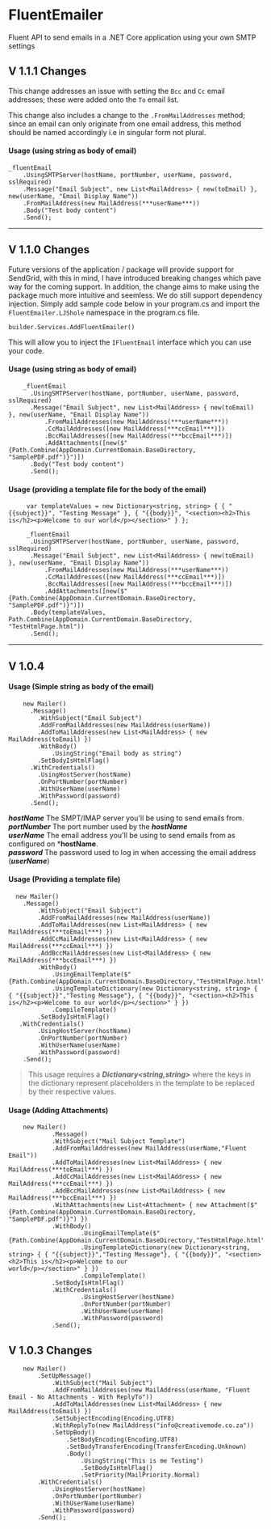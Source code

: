 # FluentEmailer
Fluent API to send emails in a .NET Core application using your own SMTP settings

## V 1.1.1 Changes

This change addresses an issue with setting the `Bcc` and `Cc` email addresses; these were added onto the `To` email list.

This change also includes a change to the `.FromMailAddresses` method; since an email can only originate from one email address, this method should be named accordingly i.e in singular form not plural.

#### Usage (using string as body of email)
```
_fluentEmail
    .UsingSMTPServer(hostName, portNumber, userName, password, sslRequired)
    .Message("Email Subject", new List<MailAddress> { new(toEmail) }, new(userName, "Email Display Name"))
    .FromMailAddress(new MailAddress(***userName***))             
    .Body("Test body content")
    .Send();
```
---
## V 1.1.0 Changes

Future versions of the application / package will provide support for SendGrid, with this in  mind, I have introduced breaking changes which pave way for the coming support. In addition, the change aims to make using the package much more intuitive and seemless. We do still support dependency injection. Simply add sample code below in your program.cs and import the `FluentEmailer.LJShole` namespace in the program.cs file.

`builder.Services.AddFluentEmailer()` 

This will allow you to inject the `IFluentEmail` interface which you can use your code.
#### Usage (using string as body of email)
        _fluentEmail
          .UsingSMTPServer(hostName, portNumber, userName, password, sslRequired)
          .Message("Email Subject", new List<MailAddress> { new(toEmail) }, new(userName, "Email Display Name"))
              .FromMailAddresses(new MailAddress(***userName***))
              .CcMailAddresses([new MailAddress(***ccEmail***)])
              .BccMailAddresses([new MailAddress(***bccEmail***)])
              .AddAttachments([new($"{Path.Combine(AppDomain.CurrentDomain.BaseDirectory, "SamplePDF.pdf")}")])
          .Body("Test body content")
          .Send();

#### Usage (providing a template file for the body of the email)
         var templateValues = new Dictionary<string, string> { { "{{subject}}", "Testing Message" }, { "{{body}}", "<section><h2>This is</h2><p>Welcome to our world</p></section>" } };

         _fluentEmail
          .UsingSMTPServer(hostName, portNumber, userName, password, sslRequired)
          .Message("Email Subject", new List<MailAddress> { new(toEmail) }, new(userName, "Email Display Name"))
              .FromMailAddresses(new MailAddress(***userName***))
              .CcMailAddresses([new MailAddress(***ccEmail***)])
              .BccMailAddresses([new MailAddress(***bccEmail***)])
              .AddAttachments([new($"{Path.Combine(AppDomain.CurrentDomain.BaseDirectory, "SamplePDF.pdf")}")])
          .Body(templateValues, Path.Combine(AppDomain.CurrentDomain.BaseDirectory, "TestHtmlPage.html"))
          .Send();

---
## V 1.0.4
#### Usage (Simple string as body of the email)
        new Mailer()
          .Message()
            .WithSubject("Email Subject")
            .AddFromMailAddresses(new MailAddress(userName))
            .AddToMailAddresses(new List<MailAddress> { new MailAddress(toEmail) })
            .WithBody()
                .UsingString("Email body as string")
            .SetBodyIsHtmlFlag()
          .WithCredentials()
            .UsingHostServer(hostName)
            .OnPortNumber(portNumber)
            .WithUserName(userName)
            .WithPassword(password)
          .Send();
***hostName*** The SMPT/IMAP server you'll be using to send emails from. <br/>
***portNumber*** The port number used by the ***hostName***<br/>
***userName*** The email address you'll be using to send emails from as configured on ***hostName**. <br/>
***password*** The password used to log in when accessing the email address (***userName***)<br/>

#### Usage (Providing a template file)
      new Mailer()
        .Message()
            .WithSubject("Email Subject")
            .AddFromMailAddresses(new MailAddress(userName))
            .AddToMailAddresses(new List<MailAddress> { new MailAddress(***toEmail***) })
            .AddCcMailAddresses(new List<MailAddress> { new MailAddress(***ccEmail***) })
            .AddBccMailAddresses(new List<MailAddress> { new MailAddress(***bccEmail***) })
            .WithBody()
                .UsingEmailTemplate($"{Path.Combine(AppDomain.CurrentDomain.BaseDirectory,"TestHtmlPage.html")}")
                .UsingTemplateDictionary(new Dictionary<string, string> { { "{{subject}}","Testing Message"}, { "{{body}}", "<section><h2>This is</h2><p>Welcome to our world</p></section>" } })
                .CompileTemplate()
            .SetBodyIsHtmlFlag()
       .WithCredentials()
            .UsingHostServer(hostName)
            .OnPortNumber(portNumber)
            .WithUserName(userName)
            .WithPassword(password)
        .Send();
        
 > This usage requires a ***Dictionary<string,string>*** where the keys in the dictionary represent placeholders in the template to be replaced by their respective values.<br/>
 
 #### Usage (Adding Attachments)
        new Mailer()
                .Message()
                .WithSubject("Mail Subject Template")
                .AddFromMailAddresses(new MailAddress(userName,"Fluent Email"))
                .AddToMailAddresses(new List<MailAddress> { new MailAddress(***toEmail***) })
                .AddCcMailAddresses(new List<MailAddress> { new MailAddress(***ccEmail***) })
                .AddBccMailAddresses(new List<MailAddress> { new MailAddress(***bccEmail***) })
                .WithAttachments(new List<Attachment> { new Attachment($"{Path.Combine(AppDomain.CurrentDomain.BaseDirectory, "SamplePDF.pdf")}") })
                .WithBody()
                        .UsingEmailTemplate($"{Path.Combine(AppDomain.CurrentDomain.BaseDirectory,"TestHtmlPage.html")}")
                        .UsingTemplateDictionary(new Dictionary<string, string> { { "{{subject}}","Testing Message"}, { "{{body}}", "<section><h2>This is</h2><p>Welcome to our                                 world</p></section>" } })
                        .CompileTemplate()
                .SetBodyIsHtmlFlag()
                .WithCredentials()
                        .UsingHostServer(hostName)
                        .OnPortNumber(portNumber)
                        .WithUserName(userName)
                        .WithPassword(password)
                .Send();
                
                
## V 1.0.3 Changes

        new Mailer()
            .SetUpMessage()
                .WithSubject("Mail Subject")
                .AddFromMailAddresses(new MailAddress(userName, "Fluent Email - No Attachments - With ReplyTo"))
                .AddToMailAddresses(new List<MailAddress> { new MailAddress(toEmail) })
                .SetSubjectEncoding(Encoding.UTF8)
                .WithReplyTo(new MailAddress("info@creativemode.co.za"))
                .SetUpBody()
                    .SetBodyEncoding(Encoding.UTF8)
                    .SetBodyTransferEncoding(TransferEncoding.Unknown)
                    .Body()
                        .UsingString("This is me Testing")
                        .SetBodyIsHtmlFlag()
                        .SetPriority(MailPriority.Normal)
            .WithCredentials()
                .UsingHostServer(hostName)
                .OnPortNumber(portNumber)
                .WithUserName(userName)
                .WithPassword(password)
            .Send();

